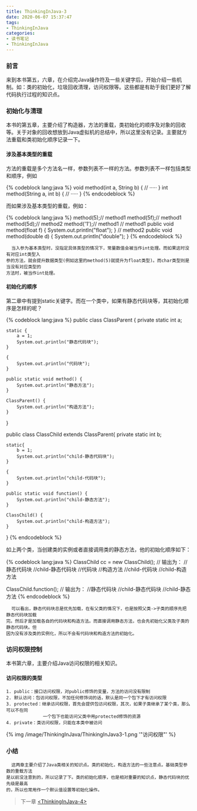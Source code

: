 ```yaml
---
title: ThinkingInJava-3
date: 2020-06-07 15:37:47
tags:
- ThinkingInJava
categories:
- 读书笔记
- ThinkingInJava
---
```


### 前言
  
  来到本书第五，六章，在介绍完Java操作符及一些关键字后，开始介绍一些机制。如：类的初始化，垃圾回收清理，访问权限等。这些都是有助于我们更好了解代码执行过程的知识点。
<!-- more -->

### 初始化与清理
  
  本书的第五章，主要介绍了构造器，方法的重载，类初始化的顺序及对象的回收等。关于对象的回收想放到Java虚拟机的总结中，所以这里没有记录。主要就方法重载和类初始化顺序记录一下。

#### 涉及基本类型的重载
  
  方法的重载是多个方法名一样，参数列表不一样的方法。参数列表不一样包括类型和顺序，例如

{% codeblock lang:java %}
void method(int a, String b) {
 // ·····
}
int method(String a, int b) {
 // ·····
}
{% endcodeblock %}

  而如果涉及基本类型的重载，例如：

{% codeblock lang:java %}
  method(5);// method1
  method(5f);// method1
  method(5d);// method2
  method('1');// method1
  // method1
  public void method(float f) {
      System.out.println("float");
  }
  // method2
  public void method(double d) {
      System.out.println("double");
  }
{% endcodeblock %}
  
      当入参为基本类型时，没指定具体类型的情况下，常量数值会被当作int处理。而如果这时没有对应int类型入
    参的方法，就会提升数据类型(例如这里的method(5)就提升为float类型)。而char类型则是当没有对应类型的
    方法时，被当作int处理。

#### 初始化的顺序
  
  第二章中有提到static关键字。而在一个类中，如果有静态代码块等，其初始化顺序是怎样的呢？

{% codeblock lang:java %}
public class ClassParent {
    private static int a;

    static {
        a = 1;
        System.out.println("静态代码块");
    }

    {
        System.out.println("代码块");
    }

    public static void method() {
        System.out.println("静态方法");
    }

    ClassParent() {
        System.out.println("构造方法");
    }
}

public class ClassChild extends ClassParent{
    private static int b;

    static{
        b = 1;
        System.out.println("child-静态代码块");
    }

    {
        System.out.println("child-代码块");
    }
 
    public static void function() {
        System.out.println("child-静态方法");
    }

    ClassChild() {
        System.out.println("child-构造方法");
    }
}
{% endcodeblock %}

   如上两个类，当创建类的实例或者直接调用类的静态方法，他的初始化顺序如下：

{% codeblock lang:java %}
ClassChild cc = new ClassChild();
// 输出为：
//静态代码块
//child-静态代码块
//代码块
//构造方法
//child-代码块
//child-构造方法

ClassChild.function();
// 输出为：
//静态代码块
//child-静态代码块
//child-静态方法
{% endcodeblock %}

      可以看出，静态代码块总是优先加载，在有父类的情况下，也是按照父类->子类的顺序先把静态代码块加载
    完。然后才是加载各自的代码块和构造方法。而直接调用静态方法，也会先初始化父类及子类的静态代码块。但
    因为没有涉及类的实例化，所以不会有代码块和构造方法的初始化。

### 访问权限控制
  
  本书第六章，主要介绍Java访问权限的相关知识。

#### 访问权限的类型
  
    1. public：接口访问权限，对public修饰的变量，方法的访问没有限制
    2. 默认访问：包访问权限，不加任何修饰词的话，默认是同一个包下才有访问权限
    3. protected：继承访问权限，首先会提供包访问权限，其次，如果子类继承了某个类，那么可以不在同
                  一个包下也能访问父类中用protected修饰的资源
    4. private：类访问权限，只能在本类中被访问

{% img  /image/ThinkingInJava/ThinkingInJava3-1.png  '"访问权限"' %}

### 小结

      这两章主要介绍了Java类相关的知识点。类的初始化，构造方法的一些注意点。基础类型参数的重载方法
    是以前没注意到的，所以记录了下。类的初始化顺序，也是相对重要的知识点，静态代码块的优先级是最高
    的，所以也常用作一个默认值设置等初始化操作。

> 下一章 [\<ThinkingInJava-4>](https://rel-fly.com/2020/06/09/ThinkingInJava4/)